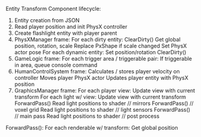 Entity Transform Component lifecycle:

1. Entity creation from JSON
2. Read player position and init PhysX controller
3. Create flashlight entity with player parent
4. PhysXManager frame:
	For each dirty entity:
		ClearDirty()
		Get global position, rotation, scale
		Replace PxShape if scale changed
		Set PhysX actor pose
	For each dynamic entity:
		Set position/rotation
		ClearDirty()
5. GameLogic frame:
	For each trigger area / triggerable pair:
		If triggerable in area, queue console command
6. HumanControlSystem frame:
	Calculates / stores player velocity on controller
	Moves player PhysX actor
	Updates player entity with PhysX position
6. GraphicsManager frame:
	For each player view:
		Update view with current transform
		For each light w/ view:
			Update view with current transform
			ForwardPass()
		Read light positions to shader // mirrors
		ForwardPass() // voxel grid
		Read light positions to shader // light sensors
		ForwardPass() // main pass
		Read light positions to shader // post process

ForwardPass():
	For each renderable w/ transform:
		Get global position